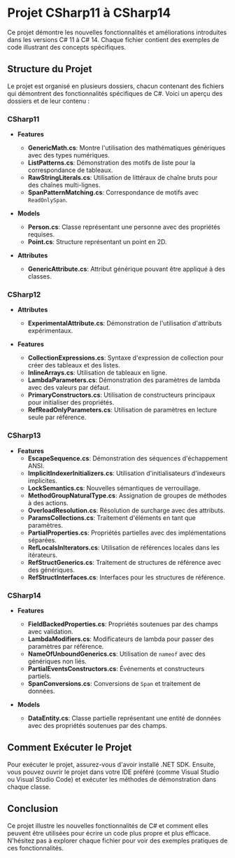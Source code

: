 # Projet CSharp11 à CSharp14

Ce projet démontre les nouvelles fonctionnalités et améliorations introduites dans les versions C# 11 à C# 14. Chaque fichier contient des exemples de code illustrant des concepts spécifiques.

## Structure du Projet

Le projet est organisé en plusieurs dossiers, chacun contenant des fichiers qui démontrent des fonctionnalités spécifiques de C#. Voici un aperçu des dossiers et de leur contenu :

### CSharp11

- **Features**
  - **GenericMath.cs**: Montre l'utilisation des mathématiques génériques avec des types numériques.
  - **ListPatterns.cs**: Démonstration des motifs de liste pour la correspondance de tableaux.
  - **RawStringLiterals.cs**: Utilisation de littéraux de chaîne bruts pour des chaînes multi-lignes.
  - **SpanPatternMatching.cs**: Correspondance de motifs avec `ReadOnlySpan`.
  
- **Models**
  - **Person.cs**: Classe représentant une personne avec des propriétés requises.
  - **Point.cs**: Structure représentant un point en 2D.

- **Attributes**
  - **GenericAttribute.cs**: Attribut générique pouvant être appliqué à des classes.

### CSharp12

- **Attributes**
  - **ExperimentalAttribute.cs**: Démonstration de l'utilisation d'attributs expérimentaux.
  
- **Features**
  - **CollectionExpressions.cs**: Syntaxe d'expression de collection pour créer des tableaux et des listes.
  - **InlineArrays.cs**: Utilisation de tableaux en ligne.
  - **LambdaParameters.cs**: Démonstration des paramètres de lambda avec des valeurs par défaut.
  - **PrimaryConstructors.cs**: Utilisation de constructeurs principaux pour initialiser des propriétés.
  - **RefReadOnlyParameters.cs**: Utilisation de paramètres en lecture seule par référence.

### CSharp13

- **Features**
  - **EscapeSequence.cs**: Démonstration des séquences d'échappement ANSI.
  - **ImplicitIndexerInitializers.cs**: Utilisation d'initialisateurs d'indexeurs implicites.
  - **LockSemantics.cs**: Nouvelles sémantiques de verrouillage.
  - **MethodGroupNaturalType.cs**: Assignation de groupes de méthodes à des actions.
  - **OverloadResolution.cs**: Résolution de surcharge avec des attributs.
  - **ParamsCollections.cs**: Traitement d'éléments en tant que paramètres.
  - **PartialProperties.cs**: Propriétés partielles avec des implémentations séparées.
  - **RefLocalsInIterators.cs**: Utilisation de références locales dans les itérateurs.
  - **RefStructGenerics.cs**: Traitement de structures de référence avec des génériques.
  - **RefStructInterfaces.cs**: Interfaces pour les structures de référence.

### CSharp14

- **Features**
  - **FieldBackedProperties.cs**: Propriétés soutenues par des champs avec validation.
  - **LambdaModifiers.cs**: Modificateurs de lambda pour passer des paramètres par référence.
  - **NameOfUnboundGenerics.cs**: Utilisation de `nameof` avec des génériques non liés.
  - **PartialEventsConstructors.cs**: Événements et constructeurs partiels.
  - **SpanConversions.cs**: Conversions de `Span` et traitement de données.
  
- **Models**
  - **DataEntity.cs**: Classe partielle représentant une entité de données avec des propriétés soutenues par des champs.

## Comment Exécuter le Projet

Pour exécuter le projet, assurez-vous d'avoir installé .NET SDK. Ensuite, vous pouvez ouvrir le projet dans votre IDE préféré (comme Visual Studio ou Visual Studio Code) et exécuter les méthodes de démonstration dans chaque classe.

## Conclusion

Ce projet illustre les nouvelles fonctionnalités de C# et comment elles peuvent être utilisées pour écrire un code plus propre et plus efficace. N'hésitez pas à explorer chaque fichier pour voir des exemples pratiques de ces fonctionnalités.
